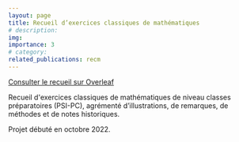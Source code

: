 ```yaml
---
layout: page
title: Recueil d’exercices classiques de mathématiques
# description: 
img:
importance: 3
# category: 
related_publications: recm
---
```


[Consulter le recueil sur Overleaf](https://www.overleaf.com/read/ydhnzxprjkqb)

Recueil d'exercices classiques de mathématiques de niveau classes préparatoires (PSI-PC), agrémenté d’illustrations, de remarques, de méthodes et de notes historiques. 

Projet débuté en octobre 2022.